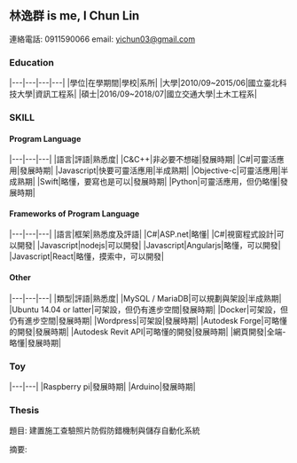## 林逸群 is me, I Chun Lin

連絡電話: 0911590066
email: yichun03@gmail.com

### Education

|---|---|---|---|
|學位|在學期間|學校|系所|
|大學|2010/09~2015/06|國立臺北科技大學|資訊工程系|
|碩士|2016/09~2018/07|國立交通大學|土木工程系|

### SKILL

#### Program Language

|---|---|---|
|語言|評語|熟悉度|
|C&C++|非必要不想碰|發展時期|
|C#|可靈活應用|發展時期|
|Javascript|快要可靈活應用|半成熟期|
|Objective-c|可靈活應用|半成熟期|
|Swift|略懂，要寫也是可以|發展時期|
|Python|可靈活應用，但仍略懂|發展時期|

#### Frameworks of Program Language

|---|---|---|
|語言|框架|熟悉度及評語|
|C#|ASP.net|略懂|
|C#|視窗程式設計|可以開發|
|Javascript|nodejs|可以開發|
|Javascript|Angularjs|略懂，可以開發|
|Javascript|React|略懂，摸索中，可以開發|

#### Other

|---|---|---|
|類型|評語|熟悉度|
|MySQL / MariaDB|可以規劃與架設|半成熟期|
|Ubuntu 14.04 or latter|可架設，但仍有進步空間|發展時期|
|Docker|可架設，但仍有進步空間|發展時期|
|Wordpress|可架設|發展時期|
|Autodesk Forge|可略懂的開發|發展時期|
|Autodesk Revit API|可略懂的開發|發展時期|
|網頁開發|全端-略懂|發展時期|

### Toy

|---|---|
|Raspberry pi|發展時期|
|Arduino|發展時期|

### Thesis

題目: 建置施工查驗照片防假防錯機制與儲存自動化系統

摘要:
